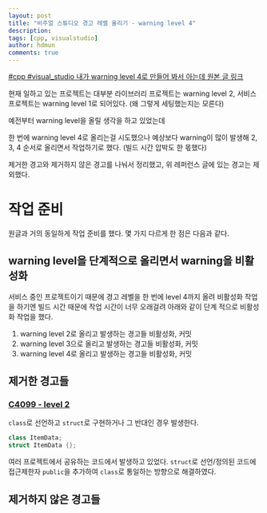 ```yaml
---
layout: post
title: "비주얼 스튜디오 경고 레벨 올리기 - warning level 4"
description:
tags: [cpp, visualstudio]
author: hdmun
comments: true
---
```


[#cpp #visual_studio 내가 warning level 4로 만들어 봐서 아는데 원본 글 링크](http://ohyecloudy.com/pnotes/archives/visual-studio-warning-level-4/)

현재 일하고 있는 프로젝트는 대부분 라이브러리 프로젝트는 warning level 2, 서비스 프로젝트는 warning level 1로 되어있다. (왜 그렇게 세팅했는지는 모른다)

예전부터 warning level을 올릴 생각을 하고 있었는데


한 번에 warning level 4로 올리는걸 시도했으나 예상보다 warning이 많이 발생해 2, 3, 4 순서로 올리면서 작업하기로 했다. (빌드 시간 압박도 한 몫했다)

제거한 경고와 제거하지 않은 경고를 나눠서 정리했고, 위 레퍼런스 글에 있는 경고는 제외했다.

# 작업 준비

원글과 거의 동일하게 작업 준비를 했다. 몇 가지 다르게 한 점은 다음과 같다.

## warning level을 단계적으로 올리면서 warning을 비활성화

서비스 중인 프로젝트이기 때문에 경고 레벨을 한 번에 level 4까지 올려
비활성화 작업을 하기엔 빌드 시간 때문에 작업 시간이 너무 오래걸려
아래와 같이 단계 적으로 비활성화 작업을 했다.

1. warning level 2로 올리고 발생하는 경고들 비활성화, 커밋
2. warning level 3으로 올리고 발생하는 경고들 비활성화, 커밋
3. warning level 4로 올리고 발생하는 경고들 비활성화, 커밋

##

## 제거한 경고들

### [C4099 - level 2](https://docs.microsoft.com/ko-kr/cpp/error-messages/compiler-warnings/compiler-warning-level-2-c4099?view=vs-2015)

`class`로 선언하고 `struct`로 구현하거나 그 반대인 경우 발생한다.

~~~cpp
class ItemData;
struct ItemData {};
~~~

여러 프로젝트에서 공유하는 코드에서 발생하고 있었다. `struct`로 선언/정의된 코드에 접근제한자 `public`을 추가하여 `class`로 통일하는 방향으로 해결하였다.

## 제거하지 않은 경고들
